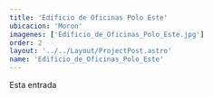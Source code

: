 ```yaml
---
title: 'Edificio de Oficinas Polo Este'
ubicacion: 'Moron'
imagenes: ['Edificio_de_Oficinas_Polo_Este.jpg']
order: 2
layout: '../../Layout/ProjectPost.astro'
name: 'Edificio_de_Oficinas_Polo_Este'
---
```


Esta entrada 
